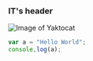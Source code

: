 ### IT's header

![Image of Yaktocat](https://octodex.github.com/images/yaktocat.png)

```javascript
var a = "Hello World";
console,log(a);
```
